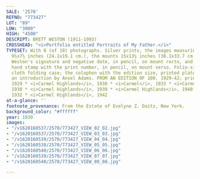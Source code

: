 ```yaml
---
SALE: '2570'
REFNO: "773427"
LOT: "89"
LOW: "3000"
HIGH: "4500"
DESCRIPT: BRETT WESTON (1911-1993)
CROSSHEAD: "<i>Portfolio entitled Portraits of My Father.</i>"
TYPESET: With 8 (of 10) photographs. Silver prints, the images measuring approximately
  9½x7½ inches (24.1x19.1 cm.), the mounts 15x13¼ inches (38.1x33.7 cm.), each with
  Weston's signature and negative date, in pencil, on mount recto, and a portfolio
  hand stamp with the print number, in pencil, on mount verso. Folio-sized black-stamped
  cloth folding case; the colophon with the edition size, printed plate list, and
  an introduction by Ansel Adams. FROM AN EDITION OF 100. 1929-42; printed 1976<br><br><i>Carmel</i>,
  1929 * <i>Carmel Highlands</i>, 1938 * <i>Carmel</i>, 1933 * <i>Carmel Highlands</i>,
  1938 * <i>Carmel Highlands</i>, 1939 * <i>Carmel Highlands</i>, 1940 * <i>Carmel</i>,
  1932 * <i>Carmel Highlands</i>, 1942
at-a-glance: ''
footnote_provenance: From the Estate of Evelyne Z. Daitz, New York.
background_color: "#ffffff"
year: 1930
images:
- "/v1620160537/2570/773427_VIEW_02_02.jpg"
- "/v1620160537/2570/773427_VIEW_03_03.jpg"
- "/v1620160539/2570/773427_VIEW_04_04.jpg"
- "/v1620160538/2570/773427_VIEW_05_05.jpg"
- "/v1620160540/2570/773427_VIEW_06_06.jpg"
- "/v1620160539/2570/773427_VIEW_07_07.jpg"
- "/v1620160540/2570/773427_VIEW_08_08.jpg"

---
```

